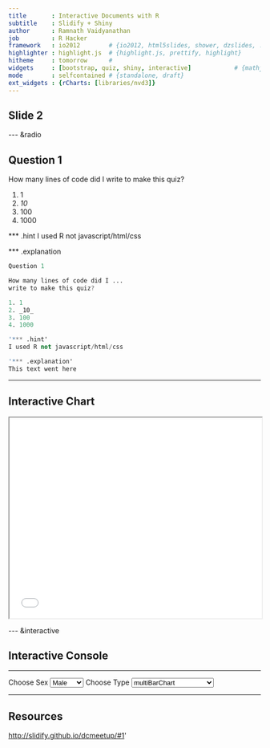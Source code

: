 ```yaml
---
title       : Interactive Documents with R
subtitle    : Slidify + Shiny
author      : Ramnath Vaidyanathan
job         : R Hacker
framework   : io2012        # {io2012, html5slides, shower, dzslides, ...}
highlighter : highlight.js  # {highlight.js, prettify, highlight}
hitheme     : tomorrow      # 
widgets     : [bootstrap, quiz, shiny, interactive]            # {mathjax, quiz, bootstrap}
mode        : selfcontained # {standalone, draft}
ext_widgets : {rCharts: [libraries/nvd3]}
---
```


## Slide 2

--- &radio
## Question 1

How many lines of code did I write to make this quiz?

1. 1
2. _10_
3. 100
4. 1000

*** .hint
I used R not javascript/html/css

*** .explanation
```S
Question 1

How many lines of code did I ...
write to make this quiz?

1. 1
2. _10_
3. 100
4. 1000

'*** .hint'
I used R not javascript/html/css

'*** .explanation'
This text went here
```

---
## Interactive Chart

<iframe src='
assets/fig/unnamed-chunk-1.html
' scrolling='no' seamless class='rChart 
nvd3
 '
id=iframe-
chart1c351715064f
></iframe>
<style>iframe.rChart{ width: 100%; height: 400px;}</style>

--- &interactive
## Interactive Console

<textarea class='interactive' id='interactive{{slide.num}}' data-cell='{{slide.num}}' data-results='asis' style='display:none'>require(googleVis)
M1 <- gvisMotionChart(Fruits, idvar = 'Fruit', timevar = 'Year')
print(M1, tag = 'chart')</textarea>

--- 

<div class="row-fluid">
  <div class="span4">
    <form class="well">
      <label class="control-label" for="sex">Choose Sex</label>
      <select id="sex"><option value="Male" selected>Male</option>
<option value="Female">Female</option></select>
      <script type="application/json" data-for="sex" data-nonempty="">{}</script>
      <label class="control-label" for="type">Choose Type</label>
      <select id="type"><option value="multiBarChart" selected>multiBarChart</option>
<option value="multiBarHorizontalChart">multiBarHorizontalChart</option></select>
      <script type="application/json" data-for="type" data-nonempty="">{}</script>
    </form>
  </div>
  <div class="span8">
    <div id="nvd3plot" class="shiny-html-output nvd3 rChart"></div>
  </div>
</div>

---
## Resources

http://slidify.github.io/dcmeetup/#1'


